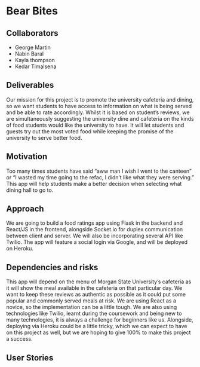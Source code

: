 # Bear Bites

## Collaborators
* George Martin
* Nabin Baral
* Kayla thompson
* Kedar Timalsena

## Deliverables
Our mission for this project is to promote the university cafeteria and dining, so we want students to have access to information on what is being served and be able to rate accordingly. Whilst  it is based on student’s reviews, we are simultaneously suggesting the university dine and cafeteria on the kinds of food students would like the university to have. It will let students and guests try out the most voted food while keeping the promise of the university to serve better food.

## Motivation
Too many times students have said “aww man I wish I went to the canteen” or “I wasted my time going to the refac, I didn’t like what they were serving.” This app will help students make a better decision when selecting what dining hall to go to. 

## Approach
We are going to  build a food ratings app using Flask in the backend and React/JS in the frontend, alongside Socket.io for duplex communication between client and server. We will also be incorporating several API like Twilio. The app will feature a social login via Google, and will be deployed on Heroku. 

## Dependencies and risks
This app will depend on the menu of Morgan State University’s cafeteria as it will show the meal available in the cafeteria on that particular day. We want to keep these reviews as authentic as possible as it could put some  popular and commonly served meals at risk. We are using React as a novice, so the implementation can be a little tough. We are also using technologies like Twilio, learnt during the coursework and being new to many technologies, it is always a challenge for beginners like us. Alongside, deploying via Heroku could be a little tricky, which we can expect to have on this project as well,  but we are hoping to give 100% to make this project a success. 

## User Stories



